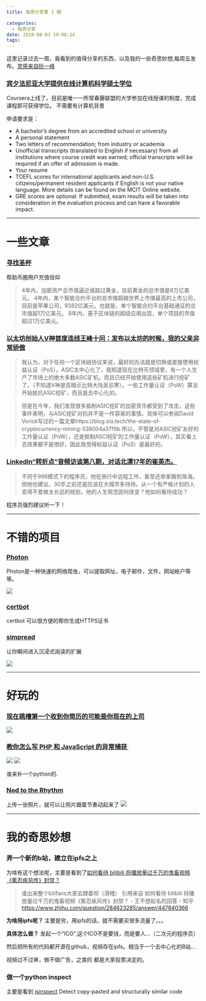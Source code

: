 ```yaml
---
title: 每周分享第 1 期

categories:
  - 每周分享
date: 2018-08-03 19:08:14
tags:
---
```


这里记录过去一周，我看到的值得分享的东西，以及我的一些奇思妙想,每周五发布。[灵感来自阮一峰](http://www.ruanyifeng.com/blog/2018/08/weekly-issue-16.html)

### [宾夕法尼亚大学提供在线计算机科学硕士学位](https://www.coursera.org/degrees/mcit-penn?utm_medium=email&utm_source=marketing&utm_campaign=_NY5YJBjEeilGMF2QyQgTw#academics)

Coursera上线了，目前是唯一一所常春藤联盟的大学参加在线授课的制度，完成课程即可获得学位。
不需要有计算机背景

申请要求是：

- A bachelor’s degree from an accredited school or university
- A personal statement
- Two letters of recommendation; from industry or academia
- Unofficial transcripts (translated to English if necessary) from all institutions where course credit was earned; official transcripts will be required if an offer of admission is made.
- Your resume
- TOEFL scores for international applicants and non-U.S. citizens/permanent resident applicants if English is not your native language. More details can be found on the MCIT Online website.
- GRE scores are optional. If submitted, exam results will be taken into consideration in the evaluation process and can have a favorable impact.

---

# 一些文章

### [寻找圣杯](https://bihu.com/article/1019497)
帮助币圈用户充值信仰

>  4年内，加密资产总市值逼近或超过黄金，目前黄金的总市值是8万亿美元。
4年内，某个智能合约平台的总市值超越世界上市值最高的上市公司，目前是苹果公司，9382亿美元。也就是，单个智能合约平台基础通证的总市值超1万亿美元。
8年内，基于区块链的超级应用出现，单个项目的市值超过1万亿美元。

### [以太坊创始人V神首度连线王峰十问：发布以太坊的时候，我的父亲非常骄傲](https://mp.weixin.qq.com/s/xTPglX1JaYmp2FRDvwrYWg)

> 我认为，对于任何一个区块链协议来说，最好的办法就是切换或直接使用权益认证（PoS）。ASIC太中心化了，我知道现在比特币领域里，有一个人生产了市场上的绝大多数ASIC矿机，而且已经开始使用这些矿机进行挖矿了。（不知道V神是否暗示比特大陆吴忌寒）。一些工作量认证（PoW）算法开始抵抗ASIC挖矿，而且是去中心化的。

> 但是在今年，我们发现很多抵制ASIC挖矿的加密货币都受到了攻击，这些事件表明，与ASIC挖矿对抗并不是一件容易的事情。具体可以参阅David Vorick写过的一篇文章https://blog.sia.tech/the-state-of-cryptocurrency-mining-538004a37f9b 所以，不管是对ASIC挖矿友好的工作量认证（PoW），还是抵制ASCI挖矿的工作量认证（PoW），其实看上去效果都不是很好，因此我觉得权益认证（PoS）是最好的。

### [LinkedIn“转折点”音频访谈第八期，对话北漂17年的崔英杰。](https://mp.weixin.qq.com/s/yIQYtKl1LgT_AYpRQVfLJQ)
>不同于996模式下的程序员，他在旅行中远程工作，甚至还举家搬到珠海。但他也建议，30岁之前还是应该在大城市多待待。从一个有严格计划的人变得不爱做太长远的规划，他的人生观念因何改变？他如何看待成功？

程序员强烈建议听一下！

---

# 不错的项目

### [Photon](https://github.com/s0md3v/Photon)

Photon是一种快速的网络爬虫，可以提取网址，电子邮件，文件，网站帐户等等。

![](https://camo.githubusercontent.com/f25db66909c7a985140f1592d06da2d4ecfdec40/68747470733a2f2f696d6167652e6962622e636f2f6664415375542f53637265656e73686f745f323031385f30375f32375f30305f35355f33332e706e67)

### [certbot](https://github.com/certbot/certbot)
certbot 可以很方便的帮你生成HTTPS证书

### [simpread](https://github.com/kenshin/simpread) 
 让你瞬间进入沉浸式阅读的扩展

 ![](https://camo.githubusercontent.com/3dcbe5b71cbda36c641e17aee9e9c11500895cde/687474703a2f2f6f6a656335646464352e626b742e636c6f7564646e2e636f6d2f77656c636f6d652d726561646d652d312e706e67)

--- 

# 好玩的

### [现在跳槽第一个收到你简历的可能是你现在的上司](https://juejin.im/pin/5b5ed8a5f265da1046bb7799)
![](http://ww1.sinaimg.cn/large/cfc08357gy1ftwrbymglfj20j60y2jyv.jpg)

### [教你怎么写 PHP 和 JavaScript 的异常捕获 ​​​](https://juejin.im/pin/5b5c25e8092dcb61bd728390)
![](http://ww1.sinaimg.cn/large/cfc08357gy1ftwre86xynj20go03odgt.jpg)
![](http://ww1.sinaimg.cn/large/cfc08357gy1ftwrefhvh4j20gn088wim.jpg)

谁来补一个python的.

### [Nod to the Rhythm](http://nodtotherhythm.com/?g2OXmPYH=)
上传一张照片，就可以让照片跟着节奏动起来了
![](http://ww1.sinaimg.cn/large/cfc08357gy1ftwrjgigqdj20lc0sg7wh.jpg)

--- 

# 我的奇思妙想

### 弄一个新的b站，建立在ipfs之上
为啥有这个想法呢，主要是看到了[如何看待 bilibili 将播放量过千万的鬼畜视频《蕉忍疾风传》封禁？](https://www.zhihu.com/question/284623285)

>谁出来整个bilifans大家去蹲着呗（滑稽）
引用来自 如何看待 bilibili 将播放量过千万的鬼畜视频《蕉忍疾风传》封禁？ - 王不想起名的回答 - 知乎
https://www.zhihu.com/question/284623285/answer/447840366

**为啥用ipfs呢？**
主要是穷，用ipfs的话，就不需要买很多流量了。。。

**具体怎么做？**
发起一个"ICO",这个ICO不是要钱，而是要人...（二次元的程序员）

然后把所有的代码都开源在github，视频存在ipfs。相当于一个去中心化的B站...

视频过不过审，做不做广告，之类的 都是大家投票决定的。

### 做一个python inspect

主要是看到 [jsinspect](https://github.com/danielstjules/jsinspect)
Detect copy-pasted and structurally similar code









